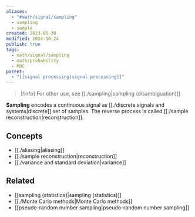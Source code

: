 ```yaml
---
aliases:
  - "#math/signal/sampling"
  - sampling
  - sample
created: 2023-05-30
modified: 2024-10-24
publish: true
tags:
  - math/signal/sampling
  - math/probability
  - MOC
parent:
  - "[[signal processing|signal processing]]"
---
```

> [!info] For other use, see [[./sampling|sampling (disambiguation)]]

**Sampling** encodes a continuous signal as [[./discrete signals and systems|discrete]] set of samples. The reverse process is called [[./sample reconstruction|reconstruction]].

## Concepts
- [[./aliasing|aliasing]]
- [[./sample reconstruction|reconstruction]]
- [[./variance and standard deviation|variance]]

## Related
- [[sampling (statistics)|sampling (statistics)]]
- [[./Monte Carlo methods|Monte Carlo methods]]
- [[pseudo-random number sampling|pseudo-random number sampling]]
